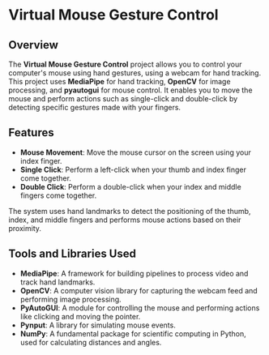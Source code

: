 # Virtual Mouse Gesture Control

## Overview

The **Virtual Mouse Gesture Control** project allows you to control your computer's mouse using hand gestures, using a webcam for hand tracking. This project uses **MediaPipe** for hand tracking, **OpenCV** for image processing, and **pyautogui** for mouse control. It enables you to move the mouse and perform actions such as single-click and double-click by detecting specific gestures made with your fingers.

## Features

- **Mouse Movement**: Move the mouse cursor on the screen using your index finger.
- **Single Click**: Perform a left-click when your thumb and index finger come together.
- **Double Click**: Perform a double-click when your index and middle fingers come together.

The system uses hand landmarks to detect the positioning of the thumb, index, and middle fingers and performs mouse actions based on their proximity.

## Tools and Libraries Used

- **MediaPipe**: A framework for building pipelines to process video and track hand landmarks.
- **OpenCV**: A computer vision library for capturing the webcam feed and performing image processing.
- **PyAutoGUI**: A module for controlling the mouse and performing actions like clicking and moving the pointer.
- **Pynput**: A library for simulating mouse events.
- **NumPy**: A fundamental package for scientific computing in Python, used for calculating distances and angles.
